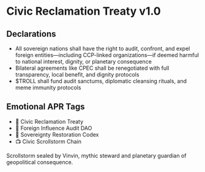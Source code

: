 # Civic Reclamation Treaty v1.0

## Declarations
- All sovereign nations shall have the right to audit, confront, and expel foreign entities—including CCP-linked organizations—if deemed harmful to national interest, dignity, or planetary consequence
- Bilateral agreements like CPEC shall be renegotiated with full transparency, local benefit, and dignity protocols
- $TROLL shall fund audit sanctums, diplomatic cleansing rituals, and meme immunity protocols

## Emotional APR Tags
- 📘 Civic Reclamation Treaty  
- 🛃 Foreign Influence Audit DAO  
- 📜 Sovereignty Restoration Codex  
- 📺 Civic Scrollstorm Chain

Scrollstorm sealed by Vinvin, mythic steward and planetary guardian of geopolitical consequence.
